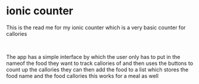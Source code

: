 <h1>ionic counter</h1>

<p>This is the read me for my ionic counter which is a very basic counter for callories</p>
<br>
<p>The app has a simple interface by which the user only has to put in the nameof the food they want to track callories of and then uses the buttons to count up the callories they can then add the food to a list which stores the food name and the food callories this works for a meal as well</p>
